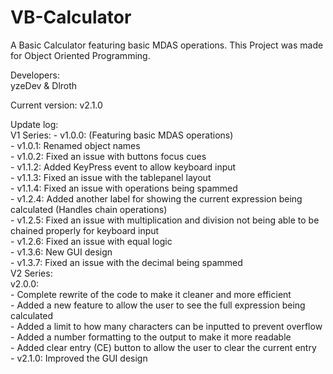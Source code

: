 # VB-Calculator  
A Basic Calculator featuring basic MDAS operations. This Project was made for Object Oriented Programming.

Developers:  
yzeDev & Dlroth

Current version: v2.1.0  

Update log:  
V1 Series: 
	- v1.0.0: (Featuring basic MDAS operations)  
	- v1.0.1: Renamed object names  
	- v1.0.2: Fixed an issue with buttons focus cues  
	- v1.1.2: Added KeyPress event to allow keyboard input  
	- v1.1.3: Fixed an issue with the tablepanel layout  
	- v1.1.4: Fixed an issue with operations being spammed   
	- v1.2.4: Added another label for showing the current expression being calculated (Handles chain operations)  
	- v1.2.5: Fixed an issue with multiplication and division not being able to be chained properly for keyboard input  
	- v1.2.6: Fixed an issue with equal logic   
	- v1.3.6: New GUI design  
	- v1.3.7: Fixed an issue with the decimal being spammed  
V2 Series:  
v2.0.0:  
		- Complete rewrite of the code to make it cleaner and more efficient  
		- Added a new feature to allow the user to see the full expression being calculated  
		- Added a limit to how many characters can be inputted to prevent overflow  
		- Added a number formatting to the output to make it more readable  
		- Added clear entry (CE) button to allow the user to clear the current entry  
	- v2.1.0: Improved the GUI design  
